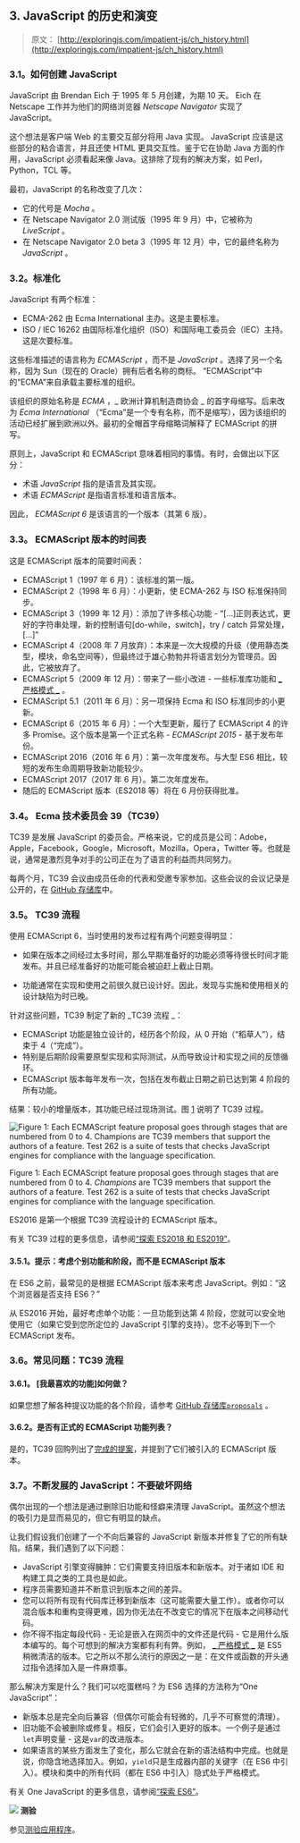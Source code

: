 ## 3\. JavaScript 的历史和演变

> 原文： [http://exploringjs.com/impatient-js/ch_history.html](http://exploringjs.com/impatient-js/ch_history.html)

### 3.1。如何创建 JavaScript

JavaScript 由 Brendan Eich 于 1995 年 5 月创建，为期 10 天。 Eich 在 Netscape 工作并为他们的网络浏览器 _Netscape Navigator_ 实现了 JavaScript。

这个想法是客户端 Web 的主要交互部分将用 Java 实现。 JavaScript 应该是这些部分的粘合语言，并且还使 HTML 更具交互性。鉴于它在协助 Java 方面的作用，JavaScript 必须看起来像 Java。这排除了现有的解决方案，如 Perl，Python，TCL 等。

最初，JavaScript 的名称改变了几次：

*   它的代号是 _Mocha_ 。
*   在 Netscape Navigator 2.0 测试版（1995 年 9 月）中，它被称为 _LiveScript_ 。
*   在 Netscape Navigator 2.0 beta 3（1995 年 12 月）中，它的最终名称为 _JavaScript_ 。

### 3.2。标准化

JavaScript 有两个标准：

*   ECMA-262 由 Ecma International 主办。这是主要标准。
*   ISO / IEC 16262 由国际标准化组织（ISO）和国际电工委员会（IEC）主持。这是次要标准。

这些标准描述的语言称为 _ECMAScript_ ，而不是 _JavaScript_ 。选择了另一个名称，因为 Sun（现在的 Oracle）拥有后者名称的商标。 “ECMAScript”中的“ECMA”来自承载主要标准的组织。

该组织的原始名称是 _ECMA_ ，_ 欧洲计算机制造商协会 _ 的首字母缩写。后来改为 _Ecma International_ （“Ecma”是一个专有名称，而不是缩写），因为该组织的活动已经扩展到欧洲以外。最初的全帽首字母缩略词解释了 ECMAScript 的拼写。

原则上，JavaScript 和 ECMAScript 意味着相同的事情。有时，会做出以下区分：

*   术语 _JavaScript_ 指的是语言及其实现。
*   术语 _ECMAScript_ 是指语言标准和语言版本。

因此， _ECMAScript 6_ 是该语言的一个版本（其第 6 版）。

### 3.3。 ECMAScript 版本的时间表

这是 ECMAScript 版本的简要时间表：

*   ECMAScript 1（1997 年 6 月）：该标准的第一版。
*   ECMAScript 2（1998 年 6 月）：小更新，使 ECMA-262 与 ISO 标准保持同步。
*   ECMAScript 3（1999 年 12 月）：添加了许多核心功能 - “[...]正则表达式，更好的字符串处理，新的控制语句[do-while，switch]，try / catch 异常处理，[...]”
*   ECMAScript 4（2008 年 7 月放弃）：本来是一次大规模的升级（使用静态类型，模块，命名空间等），但最终过于雄心勃勃并将语言划分为管理员。因此，它被放弃了。
*   ECMAScript 5（2009 年 12 月）：带来了一些小改进 - 一些标准库功能和 [_ 严格模式 _](ch_syntax.html#strict-mode) 。
*   ECMAScript 5.1（2011 年 6 月）：另一项保持 Ecma 和 ISO 标准同步的小更新。
*   ECMAScript 6（2015 年 6 月）：一个大型更新，履行了 ECMAScript 4 的许多 Promise。这个版本是第一个正式名称 - _ECMAScript 2015_ - 基于发布年份。
*   ECMAScript 2016（2016 年 6 月）：第一次年度发布。与大型 ES6 相比，较短的发布生命周期导致新功能较少。
*   ECMAScript 2017（2017 年 6 月）。第二次年度发布。
*   随后的 ECMAScript 版本（ES2018 等）将在 6 月份获得批准。

### 3.4。 Ecma 技术委员会 39（TC39）

TC39 是发展 JavaScript 的委员会。严格来说，它的成员是公司：Adobe，Apple，Facebook，Google，Microsoft，Mozilla，Opera，Twitter 等。也就是说，通常是激烈竞争对手的公司正在为了语言的利益而共同努力。

每两个月，TC39 会议由成员任命的代表和受邀专家参加。这些会议的会议记录是公开的，在 [GitHub 存储库](https://github.com/tc39/tc39-notes/)中。

### 3.5。 TC39 流程

使用 ECMAScript 6，当时使用的发布过程有两个问题变得明显：

*   如果在版本之间经过太多时间，那么早期准备好的功能必须等待很长时间才能发布。并且已经准备好的功能可能会被迫赶上截止日期。

*   功能通常在实现和使用之前很久就已设计好。因此，发现与实施和使用相关的设计缺陷为时已晚。

针对这些问题，TC39 制定了新的 _TC39 流程 _：

*   ECMAScript 功能是独立设计的，经历各个阶段，从 0 开始（“稻草人”），结束于 4（“完成”）。
*   特别是后期阶段需要原型实现和实际测试，从而导致设计和实现之间的反馈循环。
*   ECMAScript 版本每年发布一次，包括在发布截止日期之前已达到第 4 阶段的所有功能。

结果：较小的增量版本，其功能已经过现场测试。图 [1](#fig:tc39-process-stages) 说明了 TC39 过程。

![Figure 1: Each ECMAScript feature proposal goes through stages that are numbered from 0 to 4\. Champions are TC39 members that support the authors of a feature. Test 262 is a suite of tests that checks JavaScript engines for compliance with the language specification.](img/940447699009858ee8ea9d8b8214c75d.svg)

Figure 1: Each ECMAScript feature proposal goes through stages that are numbered from 0 to 4\. _Champions_ are TC39 members that support the authors of a feature. Test 262 is a suite of tests that checks JavaScript engines for compliance with the language specification.



ES2016 是第一个根据 TC39 流程设计的 ECMAScript 版本。

有关 TC39 过程的更多信息，请参阅[“探索 ES2018 和 ES2019”](http://exploringjs.com/es2018-es2019/ch_tc39-process.html)。

#### 3.5.1。提示：考虑个别功能和阶段，而不是 ECMAScript 版本

在 ES6 之前，最常见的是根据 ECMAScript 版本来考虑 JavaScript。例如：“这个浏览器是否支持 ES6？”

从 ES2016 开始，最好考虑单个功能：一旦功能到达第 4 阶段，您就可以安全地使用它（如果它受到您所定位的 JavaScript 引擎的支持）。您不必等到下一个 ECMAScript 发布。

### 3.6。常见问题：TC39 流程

#### 3.6.1。 [我最喜欢的功能]如何做？

如果您想了解各种提议功能的各个阶段，请参考 [GitHub 存储库`proposals`](https://github.com/tc39/proposals) 。

#### 3.6.2。是否有正式的 ECMAScript 功能列表？

是的，TC39 回购列出了[完成的提案](https://github.com/tc39/proposals/blob/master/finished-proposals.md)，并提到了它们被引入的 ECMAScript 版本。

### 3.7。不断发展的 JavaScript：不要破坏网络

偶尔出现的一个想法是通过删除旧功能和怪癖来清理 JavaScript。虽然这个想法的吸引力是显而易见的，但它有明显的缺点。

让我们假设我们创建了一个不向后兼容的 JavaScript 新版本并修复了它的所有缺陷。结果，我们遇到了以下问题：

*   JavaScript 引擎变得臃肿：它们需要支持旧版本和新版本。对于诸如 IDE 和构建工具之类的工具也是如此。
*   程序员需要知道并不断意识到版本之间的差异。
*   您可以将所有现有代码库迁移到新版本（这可能需要大量工作）。或者你可以混合版本和重构变得更难，因为你无法在不改变它的情况下在版本之间移动代码。
*   你不得不指定每段代码 - 无论是嵌入在网页中的文件还是代码 - 它是用什么版本编写的。每个可想到的解决方案都有利有弊。例如， [_ 严格模式 _](ch_syntax.html#strict-mode) 是 ES5 稍微清洁的版本。它之所以不那么流行的原因之一是：在文件或函数的开头通过指令选择加入是一件麻烦事。

那么解决方案是什么？我们可以吃蛋糕吗？为 ES6 选择的方法称为“One JavaScript”：

*   新版本总是完全向后兼容（但偶尔可能会有轻微的，几乎不可察觉的清理）。
*   旧功能不会被删除或修复。相反，它们会引入更好的版本。一个例子是通过`let`声明变量 - 这是`var`的改进版本。
*   如果语言的某些方面发生了变化，那么它就会在新的语法结构中完成。也就是说，你隐含地选择加入。例如，`yield`只是生成器内部的关键字（在 ES6 中引入）。模块和类中的所有代码（都在 ES6 中引入）隐式处于严格模式。

有关 One JavaScript 的更多信息，请参阅[“探索 ES6”](http://exploringjs.com/es6/ch_one-javascript.html)。

![](img/bf533f04c482f83bfc407f318306f995.svg) **测验**

参见[测验应用程序](ch_quizzes-exercises.html#quizzes)。